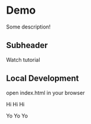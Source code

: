 # Demo

Some description!

## Subheader

Watch tutorial

## Local Development

open index.html in your browser

Hi Hi Hi

Yo Yo Yo